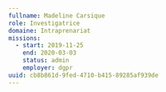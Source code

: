 ```yaml
---
fullname: Madeline Carsique
role: Investigatrice
domaine: Intraprenariat
missions:
  - start: 2019-11-25
    end: 2020-03-03
    status: admin
    employer: dgpr
uuid: cb8b861d-9fed-4710-b415-89285af939de
---
```

